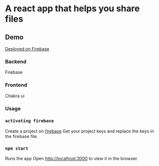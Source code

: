 # A react app that helps you share files

## Demo

[Deployed on Firebase](https://share-with-me-6d766.web.app/)

### Backend

Firebase

### Frontend

Chakra ui

### Usage

### `activating firebase`

Create a project on [firebase](https://firebase.google.com/)
Get your project keys and replace the keys in the firebase file.

### `npm start`

Runs the app
Open [http://localhost:3000](http://localhost:3000) to view it in the browser.
